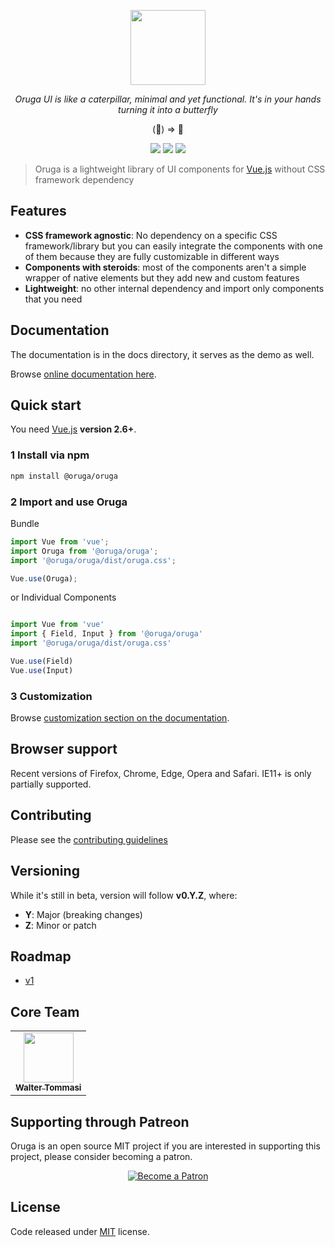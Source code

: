 <p align="center">
    <a href="https://oruga.io">
        <img width="120" src="https://github.com/oruga-ui/oruga/raw/master/packages/docs/.vuepress/public/logo.png" />
    </a>
</p>

<p align="center">
  <i>Oruga UI is like a caterpillar, minimal and yet functional. It's in your hands turning it into a butterfly</i>
</p>

<p align="center">
(🐛) => 🦋
</p>

<p align="center">
    <a href="https://www.npmjs.com/package/@oruga-ui/oruga"><img src="https://img.shields.io/npm/v/@oruga-ui/oruga.svg" /></a>
    <a href="https://www.npmjs.com/package/@oruga-ui/oruga"><img src="https://img.shields.io/npm/dt/@oruga-uioruga.svg" /></a>
    <a href="https://github.com/oruga-ui/oruga/blob/master/LICENSE"><img src="https://img.shields.io/npm/l/@oruga-ui/oruga.svg" /></a>
</p>

> Oruga is a lightweight library of UI components for [Vue.js](https://vuejs.org/) without CSS framework dependency

## Features

* **CSS framework agnostic**: No dependency on a specific CSS framework/library but you can easily integrate the components with one of them because they are fully customizable in different ways
* **Components with steroids**: most of the components aren't a simple wrapper of native elements but they add new and custom features
* **Lightweight**: no other internal dependency and import only components that you need

## Documentation

The documentation is in the docs directory, it serves as the demo as well.

Browse [online documentation here](https://oruga.io/).

## Quick start

You need [Vue.js](https://vuejs.org/) **version 2.6+**.

### 1 Install via npm

```bash
npm install @oruga/oruga
```

### 2 Import and use Oruga

Bundle
```javascript
import Vue from 'vue';
import Oruga from '@oruga/oruga';
import '@oruga/oruga/dist/oruga.css';

Vue.use(Oruga);

```
or Individual Components
```javascript

import Vue from 'vue'
import { Field, Input } from '@oruga/oruga'
import '@oruga/oruga/dist/oruga.css'

Vue.use(Field)
Vue.use(Input)

```

### 3 Customization

Browse [customization section on the documentation](https://oruga.io/guide).

## Browser support

Recent versions of Firefox, Chrome, Edge, Opera and Safari. IE11+ is only partially supported.

## Contributing

Please see the [contributing guidelines](./.github/CONTRIBUTING.md)

## Versioning

While it's still in beta, version will follow **v0.Y.Z**, where:

* **Y**: Major (breaking changes)
* **Z**: Minor or patch

## Roadmap

* [v1](https://github.com/oruga-ui/oruga/projects/1)

## Core Team

<table>
  <tr>
    <td align="center"><a href="https://twitter.com/walter_tommasi"><img src="https://avatars0.githubusercontent.com/u/8029488?v=4" width="80px;" alt=""/><br /><sub><b>Walter Tommasi</b></sub></a><br /></td>
  </tr>
</table>

## Supporting through Patreon

Oruga is an open source MIT project if you are interested in supporting this project, please consider becoming a patron.
<p align="center">
  <a href="https://www.patreon.com/jtommy">
    <img src="https://c5.patreon.com/external/logo/become_a_patron_button.png" alt="Become a Patron" />
  </a>
</p>

## License

Code released under [MIT](https://github.com/oruga-ui/oruga/blob/master/LICENSE) license.
